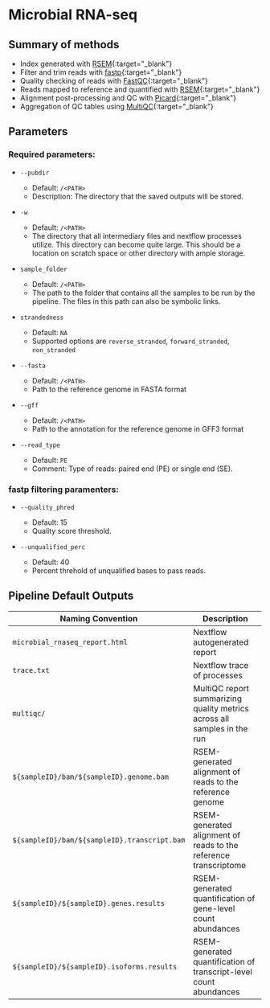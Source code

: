 # Microbial RNA-seq 

## Summary of methods 

* Index generated with [RSEM](http://deweylab.github.io/RSEM){:target="\_blank"}
* Filter and trim reads with [fastp](https://github.com/OpenGene/fastp){:target="\_blank"}
* Quality checking of reads with [FastQC](http://www.bioinformatics.babraham.ac.uk/projects/fastqc/){:target="\_blank"}
* Reads mapped to reference and quantified with [RSEM](http://deweylab.github.io/RSEM){:target="\_blank"}
* Alignment post-processing and QC with [Picard](https://broadinstitute.github.io/picard/){:target="\_blank"}
* Aggregation of QC tables using [MultiQC](https://multiqc.info){:target="\_blank"}

## Parameters

### Required parameters:

* `--pubdir` 
	* Default: `/<PATH>` 
	* Description: The directory that the saved outputs will be stored.

* `-w`
    * Default: `/<PATH>`
    * The directory that all intermediary files and nextflow processes utilize. This directory can become quite large. This should be a location on scratch space or other directory with ample storage.

* `sample_folder` 
    * Default: `/<PATH>`
    * The path to the folder that contains all the samples to be run by the pipeline. The files in this path can also be symbolic links.

* `strandedness`
    * Default: `NA`
    * Supported options are `reverse_stranded`, `forward_stranded`, `non_stranded`

* `--fasta`
    * Default: `/<PATH>`
    * Path to the reference genome in FASTA format

* `--gff`
    * Default: `/<PATH>`
    * Path to the annotation for the reference genome in GFF3 format

* `--read_type`
    * Default: `PE`
    * Comment: Type of reads: paired end (PE) or single end (SE).

### fastp filtering paramenters:

* `--quality_phred`
    * Default: 15
    * Quality score threshold.

* `--unqualified_perc`
    * Default: 40
    * Percent threhold of unqualified bases to pass reads.


## Pipeline Default Outputs 
 
| Naming Convention                                                    | Description                                                                                                   |
| -------------------------------------------------------------------- | ------------------------------------------------------------------------------------------------------------- |
| `microbial_rnaseq_report.html`                                        | Nextflow autogenerated report                                                                                 |
| `trace.txt`                                                          | Nextflow trace of processes                                                                                   |
| `multiqc/`                                                           | MultiQC report summarizing quality metrics across all samples in the run                                      |
| `${sampleID}/bam/${sampleID}.genome.bam`                             | RSEM-generated alignment of reads to the reference genome                                                     |
| `${sampleID}/bam/${sampleID}.transcript.bam`                         | RSEM-generated alignment of reads to the reference transcriptome                                              |
| `${sampleID}/${sampleID}.genes.results`                          | RSEM-generated quantification of gene-level count abundances                                                  |
| `${sampleID}/${sampleID}.isoforms.results`                       | RSEM-generated quantification of transcript-level count abundances                                            |
